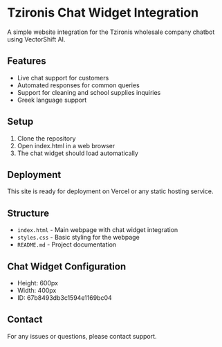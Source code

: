 # Tzironis Chat Widget Integration

A simple website integration for the Tzironis wholesale company chatbot using VectorShift AI.

## Features
- Live chat support for customers
- Automated responses for common queries
- Support for cleaning and school supplies inquiries
- Greek language support

## Setup
1. Clone the repository
2. Open index.html in a web browser
3. The chat widget should load automatically

## Deployment
This site is ready for deployment on Vercel or any static hosting service.

## Structure
- `index.html` - Main webpage with chat widget integration
- `styles.css` - Basic styling for the webpage
- `README.md` - Project documentation

## Chat Widget Configuration
- Height: 600px
- Width: 400px
- ID: 67b8493db3c1594e1169bc04

## Contact
For any issues or questions, please contact support.